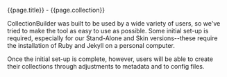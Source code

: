 {{page.title}} - {{page.collection}}

CollectionBuilder was built to be used by a wide variety of users, so we've tried to make the tool as easy to use as possible. Some initial set-up is required, especially for our Stand-Alone and Skin versions--these require the installation of Ruby and Jekyll on a personal computer. 

Once the initial set-up is complete, however, users will be able to create their collections through adjustments to metadata and to config files. 

